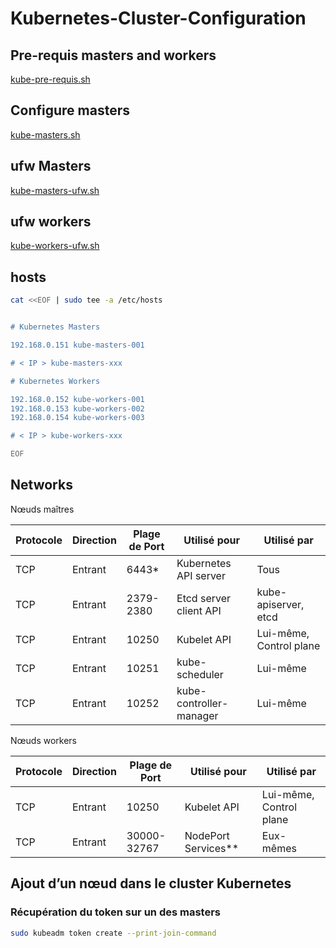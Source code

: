 # Kubernetes-Cluster-Configuration

## Pre-requis masters and workers

[kube-pre-requis.sh](https://github.com/Naililruojnob/Kubernetes-Cluster-Configuration/blob/e911c7d8bf47e0bcd59c62f7c761a7e2b1124d5e/pre-requis/kube-pre-requis.sh)

## Configure masters

[kube-masters.sh](https://github.com/Naililruojnob/Kubernetes-Cluster-Configuration/blob/e911c7d8bf47e0bcd59c62f7c761a7e2b1124d5e/pre-requis/kube-masters.sh)

## ufw Masters

[kube-masters-ufw.sh](https://github.com/Naililruojnob/Kubernetes-Cluster-Configuration/blob/e911c7d8bf47e0bcd59c62f7c761a7e2b1124d5e/ufw/kube-masters-ufw.sh)

## ufw workers

[kube-workers-ufw.sh](https://github.com/Naililruojnob/Kubernetes-Cluster-Configuration/blob/e911c7d8bf47e0bcd59c62f7c761a7e2b1124d5e/ufw/kube-workers-ufw.sh)

## hosts

```bash
cat <<EOF | sudo tee -a /etc/hosts


# Kubernetes Masters 

192.168.0.151 kube-masters-001 

# < IP > kube-masters-xxx

# Kubernetes Workers

192.168.0.152 kube-workers-001
192.168.0.153 kube-workers-002
192.168.0.154 kube-workers-003

# < IP > kube-workers-xxx 

EOF
```

## Networks

Nœuds maîtres

| Protocole | Direction | Plage de Port | Utilisé pour            | Utilisé par             |
| --------- | --------- | ------------- | ----------------------- | ----------------------- |
| TCP       | Entrant   | 6443*         | Kubernetes API server   | Tous                    |
| TCP       | Entrant   | 2379-2380     | Etcd server client API  | kube-apiserver, etcd    |
| TCP       | Entrant   | 10250         | Kubelet API             | Lui-même, Control plane |
| TCP       | Entrant   | 10251         | kube-scheduler          | Lui-même                |
| TCP       | Entrant   | 10252         | kube-controller-manager | Lui-même                |

Nœuds workers

| Protocole | Direction | Plage de Port | Utilisé pour        | Utilisé par             |
| --------- | --------- | ------------- | ------------------- | ----------------------- |
| TCP       | Entrant   | 10250         | Kubelet API         | Lui-même, Control plane |
| TCP       | Entrant   | 30000-32767   | NodePort Services** | Eux-mêmes               |

## Ajout d’un nœud dans le cluster Kubernetes

### Récupération du token sur un des masters

```bash
sudo kubeadm token create --print-join-command




